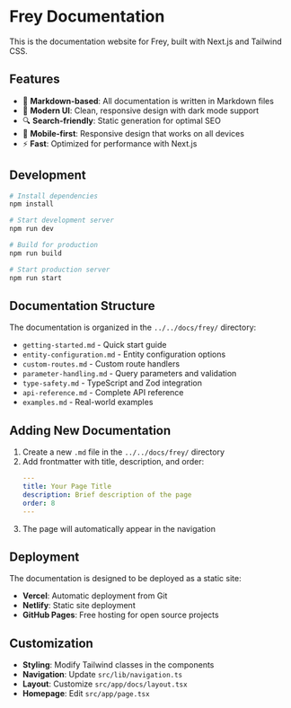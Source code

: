 # Frey Documentation

This is the documentation website for Frey, built with Next.js and Tailwind CSS.

## Features

- 📝 **Markdown-based**: All documentation is written in Markdown files
- 🎨 **Modern UI**: Clean, responsive design with dark mode support
- 🔍 **Search-friendly**: Static generation for optimal SEO
- 📱 **Mobile-first**: Responsive design that works on all devices
- ⚡ **Fast**: Optimized for performance with Next.js

## Development

```bash
# Install dependencies
npm install

# Start development server
npm run dev

# Build for production
npm run build

# Start production server
npm run start
```

## Documentation Structure

The documentation is organized in the `../../docs/frey/` directory:

- `getting-started.md` - Quick start guide
- `entity-configuration.md` - Entity configuration options
- `custom-routes.md` - Custom route handlers
- `parameter-handling.md` - Query parameters and validation
- `type-safety.md` - TypeScript and Zod integration
- `api-reference.md` - Complete API reference
- `examples.md` - Real-world examples

## Adding New Documentation

1. Create a new `.md` file in the `../../docs/frey/` directory
2. Add frontmatter with title, description, and order:
   ```yaml
   ---
   title: Your Page Title
   description: Brief description of the page
   order: 8
   ---
   ```
3. The page will automatically appear in the navigation

## Deployment

The documentation is designed to be deployed as a static site:

- **Vercel**: Automatic deployment from Git
- **Netlify**: Static site deployment
- **GitHub Pages**: Free hosting for open source projects

## Customization

- **Styling**: Modify Tailwind classes in the components
- **Navigation**: Update `src/lib/navigation.ts`
- **Layout**: Customize `src/app/docs/layout.tsx`
- **Homepage**: Edit `src/app/page.tsx`